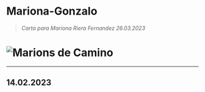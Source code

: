 # Mariona-Gonzalo

> *Carta para Mariona Riera Fernandez 26.03.2023*

# ![Marions de Camino](img/de-camino.jpeg)

---

## 14.02.2023